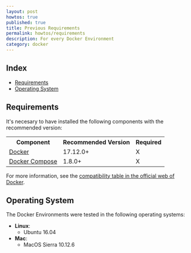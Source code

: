 ```yaml
---
layout: post
howtos: true
published: true
title: Previous Requirements
permalink: howtos/requirements
description: For every Docker Environment
category: docker
---
```


## Index

- [Requirements](#requirements)
- [Operating System](#operating-system)

## Requirements

It's necesary to have installed the following components with the recommended version:

<table class="zebra-style">
  <tr>	   
     <th>Component</th>
     <th>Recommended Version</th>
     <th>Required</th>
   </tr>
   <tr>
     <td><a href="https://docs.docker.com/install/" alt="Docker">Docker</a></td>
     <td>17.12.0+</td>
     <td>X</td>
   </tr>
   <tr>
     <td><a href="https://docs.docker.com/compose/install/" alt="Docker Compose">Docker Compose</a></td>
     <td>1.8.0+</td>
     <td>X</td>
   </tr>
</table>

For more information, see the [compatibility table in the official web of Docker](https://docs.docker.com/compose/compose-file/compose-versioning/#compatibility-matrix).

## Operating System

The Docker Environments were tested in the following operating systems:

- **Linux**:
  - Ubuntu 16.04
- **Mac**:
  - MacOS Sierra 10.12.6